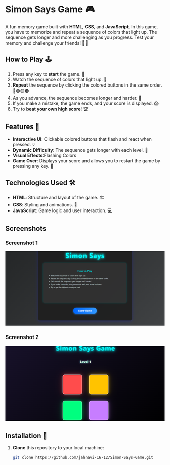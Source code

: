 # Simon Says Game 🎮

A fun memory game built with **HTML**, **CSS**, and **JavaScript**. In this game, you have to memorize and repeat a sequence of colors that light up. The sequence gets longer and more challenging as you progress. Test your memory and challenge your friends! 🧠✨

## How to Play 🕹️

1. Press any key to **start** the game. 🎉
2. Watch the sequence of colors that light up. 🌈
3. **Repeat** the sequence by clicking the colored buttons in the same order. 🔵🟢🟡🟠
4. As you advance, the sequence becomes longer and harder. 💪
5. If you make a mistake, the game ends, and your score is displayed. 😱
6. Try to **beat your own high score**! 🏆

## Features 🌟

- **Interactive UI**: Clickable colored buttons that flash and react when pressed. 💡
- **Dynamic Difficulty**: The sequence gets longer with each level. 🚀
- **Visual Effects**:Flashing Colors 
- **Game Over**: Displays your score and allows you to restart the game by pressing any key. 🎯

## Technologies Used 🛠️

- **HTML**: Structure and layout of the game. 🏗️
- **CSS**: Styling and animations. 🎨
- **JavaScript**: Game logic and user interaction. 💻


## Screenshots

### Screenshot 1
![Screenshot 1](https://github.com/jahnavi-16-12/Simon-Says-Game/blob/main/ScreenShot%201.png)

### Screenshot 2
![Screenshot 2](https://github.com/jahnavi-16-12/Simon-Says-Game/blob/main/ScreenShot%202.png)






## Installation 🚀

1. **Clone** this repository to your local machine:

   ```bash
   git clone https://github.com/jahnavi-16-12/Simon-Says-Game.git
